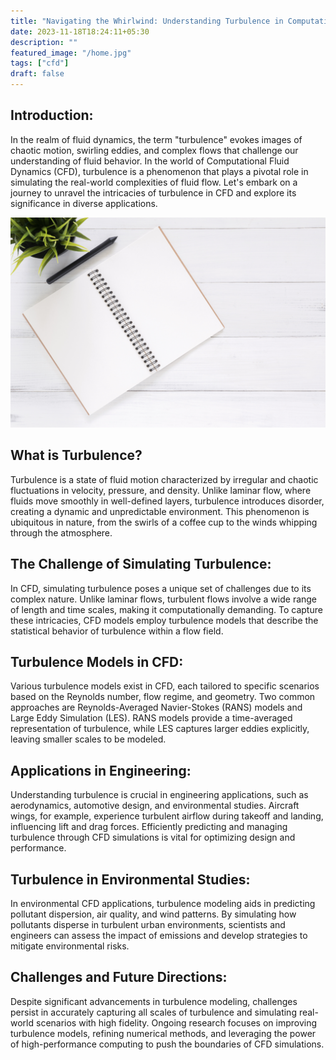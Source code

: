 ```yaml
---
title: "Navigating the Whirlwind: Understanding Turbulence in Computational Fluid Dynamics (CFD)"
date: 2023-11-18T18:24:11+05:30
description: ""
featured_image: "/home.jpg"
tags: ["cfd"]
draft: false
---
```



## Introduction:

In the realm of fluid dynamics, the term "turbulence" evokes images of chaotic motion, swirling eddies, and complex flows that challenge our understanding of fluid behavior. In the world of Computational Fluid Dynamics (CFD), turbulence is a phenomenon that plays a pivotal role in simulating the real-world complexities of fluid flow. Let's embark on a journey to unravel the intricacies of turbulence in CFD and explore its significance in diverse applications.

![image of a notebook](/images/notebook.jpg)

## What is Turbulence?

Turbulence is a state of fluid motion characterized by irregular and chaotic fluctuations in velocity, pressure, and density. Unlike laminar flow, where fluids move smoothly in well-defined layers, turbulence introduces disorder, creating a dynamic and unpredictable environment. This phenomenon is ubiquitous in nature, from the swirls of a coffee cup to the winds whipping through the atmosphere.

## The Challenge of Simulating Turbulence:

In CFD, simulating turbulence poses a unique set of challenges due to its complex nature. Unlike laminar flows, turbulent flows involve a wide range of length and time scales, making it computationally demanding. To capture these intricacies, CFD models employ turbulence models that describe the statistical behavior of turbulence within a flow field.

## Turbulence Models in CFD:

Various turbulence models exist in CFD, each tailored to specific scenarios based on the Reynolds number, flow regime, and geometry. Two common approaches are Reynolds-Averaged Navier-Stokes (RANS) models and Large Eddy Simulation (LES). RANS models provide a time-averaged representation of turbulence, while LES captures larger eddies explicitly, leaving smaller scales to be modeled.


## Applications in Engineering:

Understanding turbulence is crucial in engineering applications, such as aerodynamics, automotive design, and environmental studies. Aircraft wings, for example, experience turbulent airflow during takeoff and landing, influencing lift and drag forces. Efficiently predicting and managing turbulence through CFD simulations is vital for optimizing design and performance.

## Turbulence in Environmental Studies:

In environmental CFD applications, turbulence modeling aids in predicting pollutant dispersion, air quality, and wind patterns. By simulating how pollutants disperse in turbulent urban environments, scientists and engineers can assess the impact of emissions and develop strategies to mitigate environmental risks.

## Challenges and Future Directions:

Despite significant advancements in turbulence modeling, challenges persist in accurately capturing all scales of turbulence and simulating real-world scenarios with high fidelity. Ongoing research focuses on improving turbulence models, refining numerical methods, and leveraging the power of high-performance computing to push the boundaries of CFD simulations.
